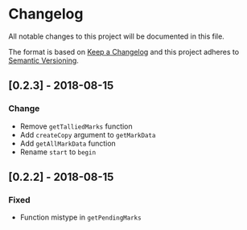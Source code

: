 # Changelog
All notable changes to this project will be documented in this file.

The format is based on [Keep a Changelog](http://keepachangelog.com/en/1.0.0/)
and this project adheres to [Semantic Versioning](http://semver.org/spec/v2.0.0.html).

## [0.2.3] - 2018-08-15
### Change
- Remove `getTalliedMarks` function
- Add `createCopy` argument to `getMarkData`
- Add `getAllMarkData` function
- Rename `start` to `begin`

## [0.2.2] - 2018-08-15
### Fixed
- Function mistype in `getPendingMarks`
